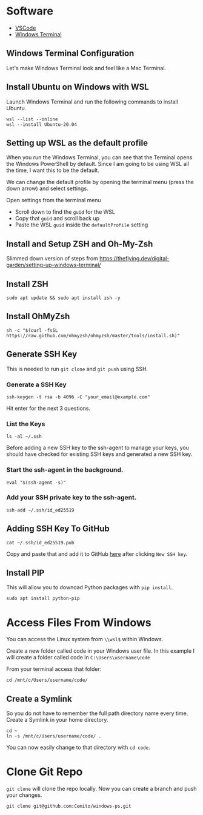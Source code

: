 # Software
 - [VSCode](https://code.visualstudio.com/docs/?dv=win) 
 - [Windows Terminal](https://apps.microsoft.com/store/detail/windows-terminal/9N0DX20HK701?hl=en-gb&gl=gb)

## Windows Terminal Configuration
Let's make Windows Terminal look and feel like a Mac Terminal.

## Install Ubuntu on Windows with WSL
Launch Windows Terminal and run the following commands to install Ubuntu.
```
wsl --list --online
wsl --install Ubuntu-20.04
```

## Setting up WSL as the default profile
When you run the Windows Terminal, you can see that the Terminal opens the Windows PowerShell by default. Since I am going to be using WSL all the time, I want this to be the default.

We can change the default profile by opening the terminal menu (press the down arrow) and select settings.

Open settings from the terminal menu
- Scroll down to find the `guid` for the WSL
- Copy that `guid` and scroll back up
- Paste the WSL `guid` inside the `defaultProfile` setting

## Install and Setup ZSH and Oh-My-Zsh
Slimmed down version of steps from https://theflying.dev/digital-garden/setting-up-windows-terminal/

## Install ZSH

```
sudo apt update && sudo apt install zsh -y
```

## Install OhMyZsh
```
sh -c "$(curl -fsSL https://raw.github.com/ohmyzsh/ohmyzsh/master/tools/install.sh)"
```

## Generate SSH Key
This is needed to run `git clone` and `git push` using SSH.

### Generate a SSH Key
```
ssh-keygen -t rsa -b 4096 -C "your_email@example.com"
```
Hit enter for the next 3 questions.

### List the Keys
```
ls -al ~/.ssh
```

Before adding a new SSH key to the ssh-agent to manage your keys, you should have checked for existing SSH keys and generated a new SSH key.

### Start the ssh-agent in the background.
```
eval "$(ssh-agent -s)"
```

### Add your SSH private key to the ssh-agent.
```
ssh-add ~/.ssh/id_ed25519
```

## Adding SSH Key To GitHub
```
cat ~/.ssh/id_ed25519.pub
```

Copy and paste that and add it to GitHub [here](https://github.com/settings/keys) after clicking `New SSH key`.

## Install PIP
This will allow you to downoad Python packages with `pip install`.

```
sudo apt install python-pip
```


# Access Files From Windows
You can access the Linux system from `\\wsl$` within Windows.

Create a new folder called code in your Windows user file. In this example I will create a folder called code in `C:\Users\username\code`

From your terminal access that folder:
```
cd /mnt/c/Users/username/code/
```

## Create a Symlink
So you do not have to remember the full path directory name every time. Create a Symlink in your home directory.

```
cd ~
ln -s /mnt/c/Users/username/code/ .
```

You can now easily change to that directory with `cd code`.

# Clone Git Repo

`git clone` will clone the repo locally. Now you can create a branch and push your changes.
```
git clone git@github.com:Cemito/windows-ps.git
```